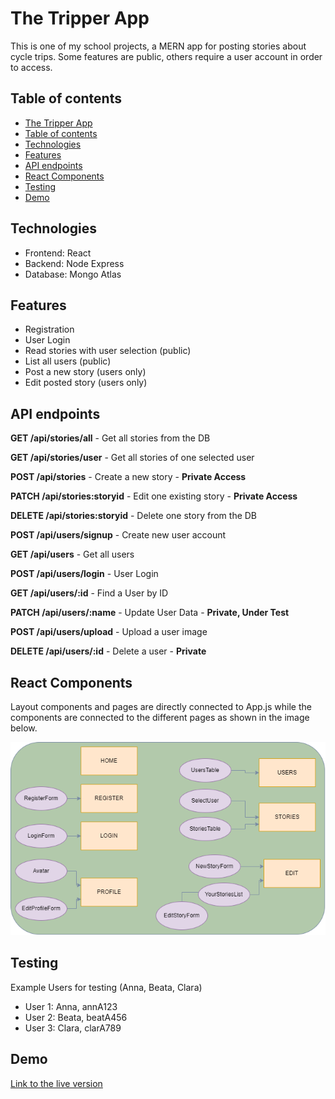 # The Tripper App

This is one of my school projects, a MERN app for posting stories about cycle trips. Some features are public, others require a user account in order to access.

## Table of contents

  - [The Tripper App](#the-tripper-app)
  - [Table of contents](#table-of-contents)
  - [Technologies](#technologies)
  - [Features](#features)
  - [API endpoints](#api-endpoints)
  - [React Components](#react-components)
  - [Testing](#testing)
  - [Demo](#demo)

## Technologies


- Frontend: React
- Backend: Node Express
- Database: Mongo Atlas

## Features

- Registration
- User Login
- Read stories with user selection (public)
- List all users (public)
- Post a new story (users only)
- Edit posted story (users only)

## API endpoints

**GET /api/stories/all** - Get all stories from the DB

**GET /api/stories/user** - Get all stories of one selected user

**POST /api/stories** - Create a new story - **Private Access**

**PATCH /api/stories:storyid** - Edit one existing story - **Private Access**

**DELETE /api/stories:storyid** - Delete one story from the DB

**POST /api/users/signup** - Create new user account

**GET /api/users** - Get all users

**POST /api/users/login** - User Login

**GET /api/users/:id** - Find a User by ID

**PATCH /api/users/:name** - Update User Data - **Private, Under Test**

**POST /api/users/upload** - Upload a user image

**DELETE /api/users/:id** - Delete a user - **Private**

## React Components

Layout components and pages are directly connected to App.js while the components are connected to the different pages as shown in the image below.

![component-diagram](Component-Diagram.png)

## Testing

Example Users for testing (Anna, Beata, Clara)

- User 1: Anna, annA123
- User 2: Beata, beatA456
- User 3: Clara, clarA789

## Demo

[Link to the live version](http://86.50.228.217/)
